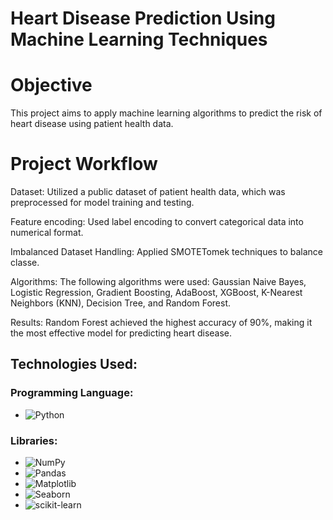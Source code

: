 # Heart Disease Prediction Using Machine Learning Techniques

# Objective
This project aims to apply machine learning algorithms to predict the risk of heart disease using patient health data.

# Project Workflow
 Dataset: Utilized a public dataset of patient health data, which was preprocessed for model training and testing.
 
 Feature encoding: Used label encoding to convert categorical data into numerical format.
 
 Imbalanced Dataset Handling: Applied SMOTETomek techniques to balance classe.
 
 Algorithms: The following algorithms were used: Gaussian Naive Bayes, Logistic Regression, Gradient Boosting, AdaBoost, XGBoost, K-Nearest Neighbors (KNN), Decision Tree, 
 and Random Forest.
 
 Results: Random Forest achieved the highest accuracy of 90%, making it the most effective model for predicting heart disease.

 ## Technologies Used:

### Programming Language:
- ![Python](https://img.shields.io/badge/Python-3776AB?style=for-the-badge&logo=python&logoColor=white)

### Libraries:
- ![NumPy](https://img.shields.io/badge/NumPy-013243?style=for-the-badge&logo=numpy&logoColor=white)
- ![Pandas](https://img.shields.io/badge/Pandas-150458?style=for-the-badge&logo=pandas&logoColor=white)
- ![Matplotlib](https://img.shields.io/badge/Matplotlib-3776AB?style=for-the-badge&logoColor=white)
- ![Seaborn](https://img.shields.io/badge/Seaborn-2E8B57?style=for-the-badge&logo=seaborn&logoColor=white)
- ![scikit-learn](https://img.shields.io/badge/scikit--learn-F7931E?style=for-the-badge&logo=scikit-learn&logoColor=black)


